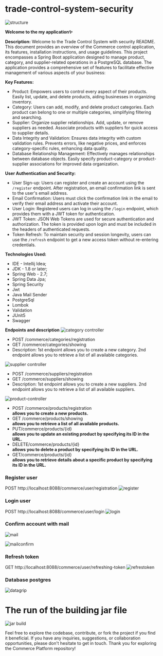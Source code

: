 # trade-control-system-security

![structure](https://github.com/xadidja03/express-bank/assets/116426512/36d4a16d-691f-4893-8912-b7ad460b9264)


**Welcome to the my application✨**

**Description:**
Welcome to the Trade Control System with security README. This document provides an overview of the Commerce control application, its features, installation instructions, and usage guidelines.
This project encompasses a Spring Boot application designed to manage product, category, and supplier-related operations in a PostgreSQL database. 
The application provides a comprehensive set of features to facilitate effective management of various aspects of your business:

**Key Features:**
- Product: Empowers users to control every aspect of their products. Easily list, update, and delete products, aiding businesses in organizing inventory.
- Category: Users can add, modify, and delete product categories. Each product can belong to one or multiple categories, simplifying filtering and searching.
- Supplier: Organize supplier relationships. Add, update, or remove suppliers as needed. Associate products with suppliers for quick access to supplier details.
- Data Integrity and Validation: Ensures data integrity with custom validation rules. Prevents errors, like negative prices, and enforces category-specific rules, enhancing data quality.
- Database Relationship Management: Effectively manages relationships between database objects. Easily specify product-category or product-supplier associations for improved data organization.

**User Authentication and Security:**
- User Sign-up: Users can register and create an account using the `/register` endpoint. After registration, an email confirmation link is sent to the user's email address.
- Email Confirmation: Users must click the confirmation link in the email to verify their email address and activate their account.
- User Login: Registered users can log in using the `/login` endpoint, which provides them with a JWT token for authentication.
- JWT Token: JSON Web Tokens are used for secure authentication and authorization. The token is provided upon login and must be included in the headers of authenticated requests.
- Token Refresh: To maintain security and session longevity, users can use the `/refresh` endpoint to get a new access token without re-entering credentials.

**Technologies Used:**
- IDE - Intellij Idea;
- JDK - 1.8 or later;
- Spring Web - 2.7;
- Spring Data Jpa;
- Spring Security
- Jwt
- Java Mail Sender
- PostgreSql
- Lombok
- Validation
- JUnit5
- Swagger

 **Endpoints and description**
![category controller](https://github.com/xadidja03/express-bank/assets/116426512/8352fcea-ab4b-4845-9cb6-5b289aad8288)

- POST /commerce/categories/registration
- GET /commerce/categories/showing
- Description: 1st endpoint allows you to create a new category. 2nd endpoint allows you to retrieve a list of all available categories. 

![supplier controller](https://github.com/xadidja03/express-bank/assets/116426512/155e780f-0bbe-440a-8cd2-01443e85f400)

- POST /commerce/suppliers/registration
- GET /commerce/suppliers/showing
- Description: 1st endpoint allows you to create a new suppliers. 2nd endpoint allows you to retrieve a list of all available suppliers.

![product-controller](https://github.com/xadidja03/express-bank/assets/116426512/546214c8-1698-49be-b3b2-137cc2e61e96)

- POST /commerce/products/registration <br>**allows you to create a new products.**
- GET /commerce/products/showing       <br>**allows you to retrieve a list of all available products.**
- PUT/commerce/products/{id}           <br>**allows you to update an existing product by specifying its ID in the URL.**
- DELETE/commerce/products/{id}        <br>**allows you to delete a product by specifying its ID in the URL.**
- GET/commerce/products/{id}           <br>**allows you to retrieve details about a specific product by specifying its ID in the URL.**

### Register user
POST http://localhost:8088/commerce/user/registration
![register](https://github.com/xadidja03/trade-control-system-security/assets/116426512/0209dc65-b601-4317-90b7-1920ecea0534)

### Login user
POST http://localhost:8088/commerce/user/login
![login](https://github.com/xadidja03/trade-control-system-security/assets/116426512/eb1a43eb-43cb-4cfc-9d6c-f643e5409b4c)
### Confirm account with mail
![mail](https://github.com/xadidja03/trade-control-system-security/assets/116426512/74c8206d-bc7b-4ddc-b323-1a18dd4e1a9f)

![mailconfirm](https://github.com/xadidja03/trade-control-system-security/assets/116426512/6aa28fec-c381-46c0-8b8d-968dc458102c)

### Refresh token
GET http://localhost:8088/commerce/user/refreshing-token
![refrestoken](https://github.com/xadidja03/trade-control-system-security/assets/116426512/7a2ef10c-6492-4180-adaf-ee175272956e)

### Database postgres

![datagrip](https://github.com/xadidja03/trade-control-system-security/assets/116426512/096f8337-2277-464f-be4e-5e6c15836f7a)

# **The run of the building jar file**
![jar build](https://github.com/xadidja03/express-bank/assets/116426512/d9220b7d-131e-42a6-820a-9a6b9b3c371b)


Feel free to explore the codebase, contribute, or fork the project if you find it beneficial. If you have any inquiries, suggestions, or collaboration opportunities, please don't hesitate to get in touch. Thank you for exploring the Commerce Platform repository!


  
